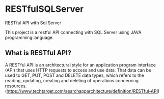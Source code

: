 # RESTfulSQLServer
 RESTful API with Sql Server

This project is a restful API connecting with SQL Server using JAVA programming language. 

## What is RESTful API?

A RESTful API is an architectural style for an application program interface (API) that uses HTTP requests to access and use data. That data can be used to GET, PUT, POST and DELETE data types, which refers to the reading, updating, creating and deleting of operations concerning resources.(https://www.techtarget.com/searchapparchitecture/definition/RESTful-API)
